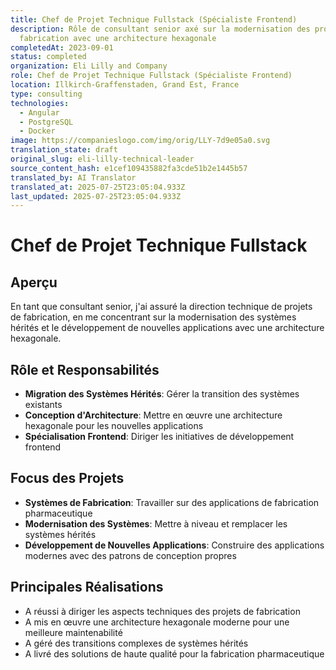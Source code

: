 ```yaml
---
title: Chef de Projet Technique Fullstack (Spécialiste Frontend)
description: Rôle de consultant senior axé sur la modernisation des projets de
  fabrication avec une architecture hexagonale
completedAt: 2023-09-01
status: completed
organization: Eli Lilly and Company
role: Chef de Projet Technique Fullstack (Spécialiste Frontend)
location: Illkirch-Graffenstaden, Grand Est, France
type: consulting
technologies:
  - Angular
  - PostgreSQL
  - Docker
image: https://companieslogo.com/img/orig/LLY-7d9e05a0.svg
translation_state: draft
original_slug: eli-lilly-technical-leader
source_content_hash: e1cef109435882fa3cde51b2e1445b57
translated_by: AI Translator
translated_at: 2025-07-25T23:05:04.933Z
last_updated: 2025-07-25T23:05:04.933Z
---
```


# Chef de Projet Technique Fullstack

## Aperçu

En tant que consultant senior, j'ai assuré la direction technique de projets de fabrication, en me concentrant sur la modernisation des systèmes hérités et le développement de nouvelles applications avec une architecture hexagonale.

## Rôle et Responsabilités

- **Migration des Systèmes Hérités**: Gérer la transition des systèmes existants
- **Conception d'Architecture**: Mettre en œuvre une architecture hexagonale pour les nouvelles applications
- **Spécialisation Frontend**: Diriger les initiatives de développement frontend

## Focus des Projets

- **Systèmes de Fabrication**: Travailler sur des applications de fabrication pharmaceutique
- **Modernisation des Systèmes**: Mettre à niveau et remplacer les systèmes hérités
- **Développement de Nouvelles Applications**: Construire des applications modernes avec des patrons de conception propres

## Principales Réalisations

- A réussi à diriger les aspects techniques des projets de fabrication
- A mis en œuvre une architecture hexagonale moderne pour une meilleure maintenabilité
- A géré des transitions complexes de systèmes hérités
- A livré des solutions de haute qualité pour la fabrication pharmaceutique
